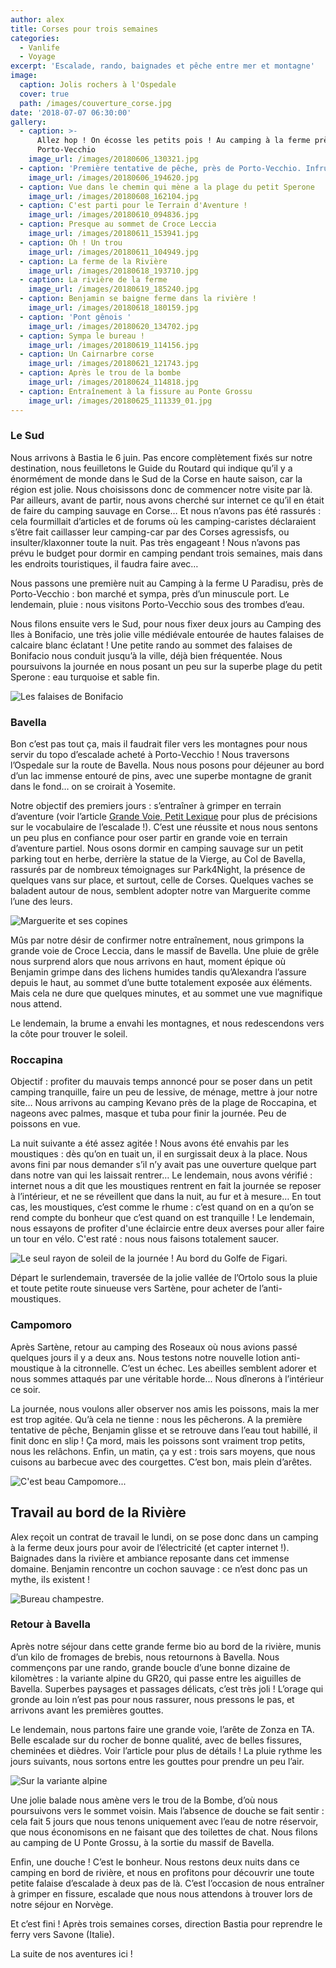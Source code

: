 ```yaml
---
author: alex
title: Corses pour trois semaines
categories:
  - Vanlife
  - Voyage
excerpt: 'Escalade, rando, baignades et pêche entre mer et montagne'
image:
  caption: Jolis rochers à l'Ospedale
  cover: true
  path: /images/couverture_corse.jpg
date: '2018-07-07 06:30:00'
gallery:
  - caption: >-
      Allez hop ! On écosse les petits pois ! Au camping à la ferme près de
      Porto-Vecchio
    image_url: /images/20180606_130321.jpg
  - caption: 'Première tentative de pêche, près de Porto-Vecchio. Infructueuse.'
    image_url: /images/20180606_194620.jpg
  - caption: Vue dans le chemin qui mène a la plage du petit Sperone
    image_url: /images/20180608_162104.jpg
  - caption: C'est parti pour le Terrain d'Aventure !
    image_url: /images/20180610_094836.jpg
  - caption: Presque au sommet de Croce Leccia
    image_url: /images/20180611_153941.jpg
  - caption: Oh ! Un trou
    image_url: /images/20180611_104949.jpg
  - caption: La ferme de la Rivière
    image_url: /images/20180618_193710.jpg
  - caption: La rivière de la ferme
    image_url: /images/20180619_185240.jpg
  - caption: Benjamin se baigne ferme dans la rivière !
    image_url: /images/20180618_180159.jpg
  - caption: 'Pont gênois '
    image_url: /images/20180620_134702.jpg
  - caption: Sympa le bureau !
    image_url: /images/20180619_114156.jpg
  - caption: Un Cairnarbre corse
    image_url: /images/20180621_121743.jpg
  - caption: Après le trou de la bombe
    image_url: /images/20180624_114818.jpg
  - caption: Entraînement à la fissure au Ponte Grossu
    image_url: /images/20180625_111339_01.jpg
---
```

### Le Sud

Nous arrivons à Bastia le 6 juin. Pas encore complètement fixés sur notre destination, nous feuilletons le Guide du Routard qui indique qu’il y a énormément de monde dans le Sud de la Corse en haute saison, car la région est jolie. Nous choisissons donc de commencer notre visite par là. Par ailleurs, avant de partir, nous avons cherché sur internet ce qu’il en était de faire du camping sauvage en Corse… Et nous n’avons pas été rassurés : cela fourmillait d’articles et de forums où les camping-caristes déclaraient s’être fait caillasser leur camping-car par des Corses agressisfs, ou insulter/klaxonner toute la nuit. Pas très engageant ! Nous n’avons pas prévu le budget pour dormir en camping pendant trois semaines, mais dans les endroits touristiques, il faudra faire avec…

Nous passons une première nuit au Camping à la ferme U Paradisu, près de Porto-Vecchio : bon marché et sympa, près d’un minuscule port. Le lendemain, pluie : nous visitons Porto-Vecchio sous des trombes d’eau.

Nous filons ensuite vers le Sud, pour nous fixer deux jours au Camping des Iles à Bonifacio, une très jolie ville médiévale entourée de hautes falaises de calcaire blanc éclatant ! Une petite rando au sommet des falaises de Bonifacio nous conduit jusqu’à la ville, déjà bien fréquentée. Nous poursuivons la journée en nous posant un peu sur la superbe plage du petit Sperone : eau turquoise et sable fin.

![Les falaises de Bonifacio](/images/20180608_113501.jpg)

### Bavella

Bon c’est pas tout ça, mais il faudrait filer vers les montagnes pour nous servir du topo d’escalade acheté à Porto-Vecchio ! Nous traversons l’Ospedale sur la route de Bavella. Nous nous posons pour déjeuner au bord d’un lac immense entouré de pins, avec une superbe montagne de granit dans le fond… on se croirait à Yosemite.

Notre objectif des premiers jours : s’entraîner à grimper en terrain d’aventure (voir l’article [Grande Voie, Petit Lexique](https://www.cabris-explorateurs.com/escalade/grande-voie-et-petit-lexique/) pour plus de précisions sur le vocabulaire de l’escalade !). C’est une réussite et nous nous sentons un peu plus en confiance pour oser partir en grande voie en terrain d’aventure partiel. Nous osons dormir en camping sauvage sur un petit parking tout en herbe, derrière la statue de la Vierge, au Col de Bavella, rassurés par de nombreux témoignages sur Park4Night, la présence de quelques vans sur place, et surtout, celle de Corses. Quelques vaches se baladent autour de nous, semblent adopter notre van Marguerite comme l’une des leurs.

![Marguerite et ses copines ](/images/20180611_085912.jpg)

Mûs par notre désir de confirmer notre entraînement, nous grimpons la grande voie de Croce Leccia, dans le massif de Bavella. Une pluie de grêle nous surprend alors que nous arrivons en haut, moment épique où Benjamin grimpe dans des lichens humides tandis qu’Alexandra l’assure depuis le haut, au sommet d’une butte totalement exposée aux éléments. Mais cela ne dure que quelques minutes, et au sommet une vue magnifique nous attend. 

Le lendemain, la brume a envahi les montagnes, et nous redescendons vers la côte pour trouver le soleil. 

### Roccapina

Objectif : profiter du mauvais temps annoncé pour se poser dans un petit camping tranquille, faire un peu de lessive, de ménage, mettre à jour notre site… Nous arrivons  au camping Kevano près de la plage de Roccapina, et nageons avec palmes, masque et tuba pour finir la journée. Peu de poissons en vue.

La nuit suivante a été assez agitée ! Nous avons été envahis par les moustiques : dès qu’on en tuait un, il en surgissait deux à la place. Nous avons fini par nous demander s’il n’y avait pas une ouverture quelque part dans notre van qui les laissait rentrer… Le lendemain, nous avons vérifié : internet nous a dit que les moustiques rentrent en fait la journée se reposer à l’intérieur, et ne se réveillent que dans la nuit, au fur et à mesure… En tout cas, les moustiques, c’est comme le rhume : c’est quand on en a qu’on se rend compte du bonheur que c’est quand on est tranquille ! Le lendemain, nous essayons de profiter d'une éclaircie entre deux averses pour aller faire un tour en vélo. C'est raté : nous nous faisons totalement saucer. 

![Le seul rayon de soleil de la journée ! Au bord du Golfe de Figari. ](/images/20180613_175938.jpg)

Départ le surlendemain, traversée de la jolie vallée de l’Ortolo sous la pluie et toute petite route sinueuse vers Sartène, pour acheter de l’anti-moustiques. 

### Campomoro

Après Sartène, retour au camping des Roseaux où nous avions passé quelques jours il y a deux ans. Nous testons notre nouvelle lotion anti-moustique à la citronnelle. C’est un échec. Les abeilles semblent adorer et nous sommes attaqués par une véritable horde... Nous dînerons à l’intérieur ce soir. 

La journée, nous voulons aller observer nos amis les poissons, mais la mer est trop agitée. Qu’à cela ne tienne : nous les pêcherons. A la première tentative de pêche, Benjamin glisse et se retrouve dans l’eau tout habillé, il finit donc en slip ! Ça mord, mais les poissons sont vraiment trop petits, nous les relâchons. Enfin, un matin, ça y est : trois sars moyens, que nous cuisons au barbecue avec des courgettes. C’est bon, mais plein d’arêtes. 

![C'est beau Campomore... ](/images/20180615_133932.jpg)

## Travail au bord de la Rivière

Alex reçoit un contrat de travail le lundi, on se pose donc dans un camping à la ferme deux jours pour avoir de l’électricité (et capter internet !). Baignades dans la rivière et ambiance reposante dans cet immense domaine. Benjamin rencontre un cochon sauvage : ce n’est donc pas un mythe, ils existent ! 

![Bureau champestre.](/images/20180618_163427.jpg)

### Retour à Bavella

Après notre séjour dans cette grande ferme bio au bord de la rivière, munis d’un kilo de fromages de brebis, nous retournons à Bavella. Nous commençons par une rando, grande boucle d’une bonne dizaine de kilomètres : la variante alpine du GR20, qui passe entre les aiguilles de Bavella. Superbes paysages et passages délicats, c’est très joli ! L’orage qui gronde au loin n’est pas pour nous rassurer, nous pressons le pas, et arrivons avant les premières gouttes. 

Le lendemain, nous partons faire une grande voie, l’arête de Zonza en TA. Belle escalade sur du rocher de bonne qualité, avec de belles fissures, cheminées et dièdres. Voir l’article pour plus de détails ! La pluie rythme les jours suivants, nous sortons entre les gouttes pour prendre un peu l’air. 

![Sur la variante alpine](/images/20180621_105900.jpg)

Une jolie balade nous amène vers le trou de la Bombe, d’où nous poursuivons vers le sommet voisin. Mais l’absence de douche se fait sentir : cela fait 5 jours que nous tenons uniquement avec l’eau de notre réservoir, que nous économisons en ne faisant que des toilettes de chat. Nous filons au camping de U Ponte Grossu, à la sortie du massif de Bavella. 

Enfin, une douche ! C’est le bonheur. Nous restons deux nuits dans ce camping en bord de rivière, et nous en profitons pour découvrir une toute petite falaise d’escalade à deux pas de là. C’est l’occasion de nous entraîner à grimper en fissure, escalade que nous nous attendons à trouver lors de notre séjour en Norvège. 

Et c’est fini ! Après trois semaines corses, direction Bastia pour reprendre le ferry vers Savone (Italie). 

La suite de nos aventures ici !
